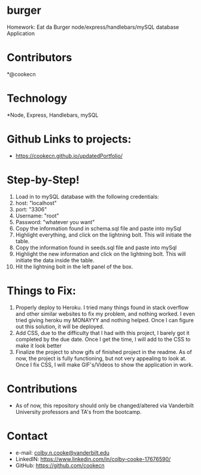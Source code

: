# burger
Homework: Eat da Burger node/express/handlebars/mySQL database Application

#

# Contributors
*@cookecn

#

# Technology
*Node, Express, Handlebars, mySQL

#

# Github Links to projects:

* https://cookecn.github.io/updatedPortfolio/

#

# Step-by-Step!

1. Load in to mySQL database with the following credentials:
  1. host: "localhost"
  2. port: "3306"
  3. Username: "root"
  4. Password: "whatever you want"
2. Copy the information found in schema.sql file and paste into mySql
3. Highlight everything, and click on the lightning bolt. This will initiate the table.
3. Copy the information found in seeds.sql file and paste into mySql
4. Highlight the new information and click on the lightning bolt. This will initiate the data inside the table.
5. Hit the lightning bolt in the left panel of the box.

#

# Things to Fix: 
  1. Properly deploy to Heroku. I tried many things found in stack overflow and other similar websites to fix my problem, and nothing worked. I even tried giving heroku my MONAYYY and nothing helped. Once I can figure out this solution, it will be deployed. 
  2. Add CSS, due to the difficulty that I had with this project, I barely got it completed by the due date. Once I get the time, I will add to the CSS to make it look better
  3. Finalize the project to show gifs of finished project in the readme. As of now, the project is fully functioning, but not very appealing to look at. Once I fix CSS, I will make GIF's/Videos to show the application in work.

# Contributions
* As of now, this repository should only be changed/altered via Vanderbilt University professors and TA's from the bootcamp.

# Contact
* e-mail: colby.n.cooke@vanderbilt.edu
* LinkedIN: https://www.linkedin.com/in/colby-cooke-17676590/
* GitHub: https://github.com/cookecn
